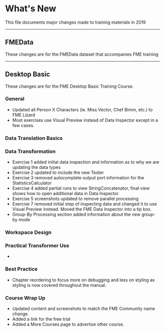 # What's New #
This file documents major changes made to training materials in 2019

---

## FMEData ##
These changes are for the FMEData dataset that accompanies FME training



---

## Desktop Basic ##
These changes are for the FME Desktop Basic Training Course.

### General ###
- Updated all Person X Characters (ie. Miss Vector, Chef Bimm, etc.) to FME Lizard
- Most exercises use Visual Preview instead of Data Inspector except in a few cases.


### Data Translation Basics ###


### Data Transformation ###
- Exercise 1 added initial data inspection and information as to why we are updating the data types
- Exercise 2 updated to include the new Tester
- Exercise 3 removed autocomplete output port information for the StatisticsCalculator
- Exercise 4 added partial runs to  view StringConcatenator, final view shows how to open additional data in Data Inspector
- Exercise 5 screenshots updated to remove parallel processing
- Exercise 7 removed initial step of inspecting data and changed it to use Visual Preview instead. Moved the FME Data Inspector into a tip box.
- Group-By Processing section added information about the new group-by mode

### Workspace Design ###



### Practical Transformer Use ###
- 


### Best Practice ###
- Chapter reordering to focus more on debugging and less on styling as styling is now covered throughout the manual.



### Course Wrap Up ###
- Updated content and screenshots to match the FME Community name change.
- Added a link for the free trial
- Added a More Courses page to advertise other course.
